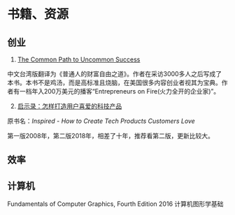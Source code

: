 # 书籍、资源

## 创业

1. [The Common Path to Uncommon Success](https://github.com/henryhu712/technote/tree/master/98.books/The-Common-Path-to-Uncommon-Success)

中文台湾版翻译为《普通人的财富自由之道》。作者在采访3000多人之后写成了本书。本书不是鸡汤，而是高标准且烧脑，在美国很多内容创业者视其为宝典。作者有一档年入200万美元的播客“Entrepreneurs on Fire(火力全开的企业家)”。

2. [启示录：怎样打造用户喜爱的科技产品](https://github.com/henryhu712/technote/tree/master/98.books/Inspired)

原书名：*Inspired - How to Create Tech Products Customers Love*

第一版2008年，第二版2018年，相差了十年，推荐看第二版，更新比较大。

## 效率

## 计算机


Fundamentals of Computer Graphics, Fourth Edition 2016 计算机图形学基础


